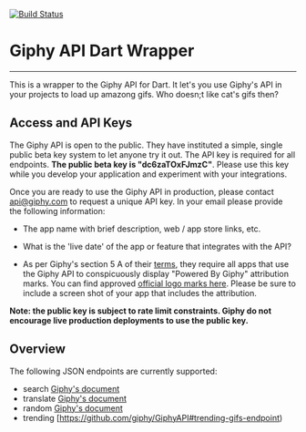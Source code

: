 [![Build Status](https://drone.io/github.com/mplacona/giphy/status.png)](https://drone.io/github.com/mplacona/giphy/latest)

# Giphy API Dart Wrapper
---

This is a wrapper to the Giphy API for Dart. It let's you use Giphy's API in your projects to load up amazong gifs. Who doesn;t like cat's gifs then?

## Access and API Keys

The Giphy API is open to the public. They have instituted a simple, single public beta key system to let anyone try it out. The API key is required for all endpoints. <b>The public beta key is "dc6zaTOxFJmzC"</b>.  Please use this key while you develop your application and experiment with your integrations.

Once you are ready to use the Giphy API in production, please contact [api@giphy.com](mailto:api@giphy.com) to request a unique API key. In your email please provide the following information:

- The app name with brief description, web / app store links, etc.

- What is the 'live date' of the app or feature that integrates with the API?

- As per Giphy's section 5 A of their [terms](http://giphy.com/terms), they require all apps that use the Giphy API to conspicuously display "Powered By Giphy" attribution marks. You can find approved [official logo marks here](http://giphymedia.s3.amazonaws.com/giphy-api-icons.zip). Please be sure to include a screen shot of your app that includes the attribution.

<b>Note: the public key is subject to rate limit constraints. Giphy do not encourage live production deployments to use the public key.</b>

## Overview

The following JSON endpoints are currently supported:

+ search [Giphy's document](https://github.com/giphy/GiphyAPI#search-endpoint)
+ translate [Giphy's document](https://github.com/giphy/GiphyAPI#translate-endpoint)
+ random [Giphy's document](https://github.com/giphy/GiphyAPI#random-endpoint)
+ trending [https://github.com/giphy/GiphyAPI#trending-gifs-endpoint)
